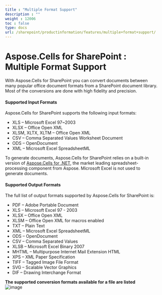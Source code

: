 ```yaml
---
title : "Multiple Format Support" 
description : "" 
weight : 12006 
toc : false
type: docs
url: /sharepoint/productinformation/features/multiple+format+support/
---
```


# Aspose.Cells for SharePoint : Multiple Format Support


With Aspose.Cells for SharePoint you can convert documents between many popular office document formats from a SharePoint document library. Most of the conversions are done with high fidelity and precision.

#### Supported Input Formats

Aspose.Cells for SharePoint supports the following input formats:

*   XLS – Microsoft Excel 97~2003
*   XLSX – Office Open XML
*   XLSM, XLTX, XLTM – Office Open XML
*   CSV – Comma Separated Values Worksheet Document
*   ODS – OpenDocument
*   XML – Microsoft Excel SpreadsheetML

To generate documents, Aspose.Cells for SharePoint relies on a built-in version of [Aspose.Cells for .NET](http://www.aspose.com/categories/.net-components/aspose.cells-for-.net/default.aspx), the market leading spreadsheet-processing component from Aspose. Microsoft Excel is not used to generate documents.

#### Supported Output Formats

The full list of output formats supported by Aspose.Cells for SharePoint is:

*   PDF – Adobe Portable Document
*   XLS – Microsoft Excel 97 - 2003
*   XLSX – Office Open XML
*   XLSM – Office Open XML for macros enabled
*   TXT – Plain Text
*   XML – Microsoft Excel SpreadsheetML
*   ODS – OpenDocument
*   CSV – Comma Separated Values
*   XLSB – Microsoft Excel Binary 2007
*   MHTML – Multipurpose Internet Mail Extension HTML
*   XPS – XML Paper Specification
*   TIFF – Tagged Image File Format
*   SVG – Scalable Vector Graphics
*   DIF – Drawing Interchange Format

**The supported conversion formats available for a file are listed**  
![image](https://docs2.aspose.com/cells/sharepoint/attachments/6357019/47153161.png)


